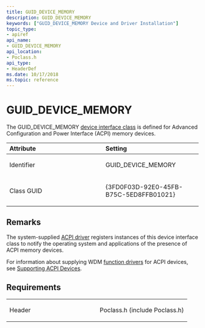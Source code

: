 ```yaml
---
title: GUID_DEVICE_MEMORY
description: GUID_DEVICE_MEMORY
keywords: ["GUID_DEVICE_MEMORY Device and Driver Installation"]
topic_type:
- apiref
api_name:
- GUID_DEVICE_MEMORY
api_location:
- Poclass.h
api_type:
- HeaderDef
ms.date: 10/17/2018
ms.topic: reference
---
```


# GUID_DEVICE_MEMORY


The GUID_DEVICE_MEMORY [device interface class](./overview-of-device-interface-classes.md) is defined for Advanced Configuration and Power Interface (ACPI) memory devices.

<table>
<colgroup>
<col width="50%" />
<col width="50%" />
</colgroup>
<thead>
<tr class="header">
<th align="left">Attribute</th>
<th align="left">Setting</th>
</tr>
</thead>
<tbody>
<tr class="odd">
<td align="left"><p>Identifier</p></td>
<td align="left"><p>GUID_DEVICE_MEMORY</p></td>
</tr>
<tr class="even">
<td align="left"><p>Class GUID</p></td>
<td align="left"><p>{3FD0F03D-92E0-45FB-B75C-5ED8FFB01021}</p></td>
</tr>
</tbody>
</table>

 

## Remarks

The system-supplied [ACPI driver](../kernel/acpi-driver.md) registers instances of this device interface class to notify the operating system and applications of the presence of ACPI memory devices.

For information about supplying WDM [function drivers](../kernel/function-drivers.md) for ACPI devices, see [Supporting ACPI Devices](../acpi/supporting-acpi-devices.md).

## Requirements

<table>
<colgroup>
<col width="50%" />
<col width="50%" />
</colgroup>
<tbody>
<tr class="odd">
<td align="left"><p>Header</p></td>
<td align="left">Poclass.h (include Poclass.h)</td>
</tr>
</tbody>
</table>

 

